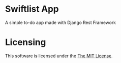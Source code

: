 # Swiftlist App

A simple to-do app made with Django Rest Framework

# Licensing

This software is licensed under the [The MIT License](./LICENSE).